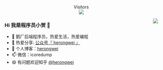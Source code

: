 <p align="center"> 
  Visitors<br><img src="https://profile-counter.glitch.me/rongweihe/count.svg" />
</p>

<img align="right" src="https://github-readme-stats.vercel.app/api?username=rongweihe&show_icons=true&theme=merko" />

### Hi 我是程序员小贺 👋

- 🔭 鹅厂后端程序员，热爱生活，热爱编程
- 🌱  热爱分享: [公众号『 herongwei 』](https://cdn.jsdelivr.net/gh/rongweihe/ImageHost01/gzh/qrcode_for_gzh.jpg)
- 🤔 个人博客：[herongwei](https://www.zhihu.com/people/herongwei)
- 📫 微信：icoredump
- 😄 有问题欢迎知乎 [@herongwei](https://www.zhihu.com/people/herongwei)
